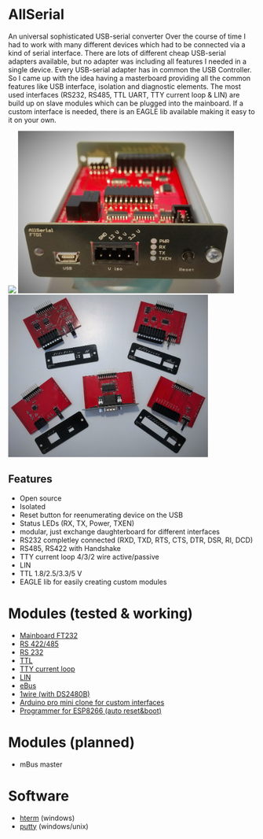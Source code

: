 # AllSerial
An universal sophisticated USB-serial converter
Over the course of time I had to work with many different devices which had to be connected via a kind of serial interface. There are lots of different cheap USB-serial adapters available, but no adapter was including all features I needed in a single device. Every USB-serial adapter has in common the USB Controller. So I came up with the idea having a masterboard providing all the common features like USB interface, isolation and diagnostic elements. The most used interfaces (RS232, RS485, TTL UART, TTY current loop & LIN) are build up on slave modules which can be plugged into the mainboard. If a custom interface is needed, there is an EAGLE lib available making it easy to it on your own. 

<img src="toolbox.jpg">
<img src="allserial.jpg" height="330"> <img src="boards.jpg" height="330">

## Features
- Open source
- Isolated
- Reset button for reenumerating device on the USB
- Status LEDs (RX, TX, Power, TXEN)
- modular, just exchange daughterboard for different interfaces
- RS232 completley connected (RXD, TXD, RTS, CTS, DTR, DSR, RI, DCD)
- RS485, RS422 with Handshake
- TTY current loop 4/3/2 wire active/passive
- LIN
- TTL 1.8/2.5/3.3/5 V
- EAGLE lib for easily creating custom modules

# Modules (tested & working)
* [Mainboard FT232](1A_MAIN_FTDI/)
* [RS 422/485](2_RS485_RS422/)
* [RS 232](3_RS232/)
* [TTL](4_TTL/)
* [TTY current loop](5_TTY/)
* [LIN](6_LIN/)
* [eBus](8_eBus/)
* [1wire (with DS2480B)](9_1wire/)
* [Arduino pro mini clone for custom interfaces](10_ARDUINO/)
* [Programmer for ESP8266 (auto reset&boot)](11_ESP/)

# Modules (planned)
* mBus master

# Software
* [hterm](http://www.der-hammer.info/terminal/) (windows)
* [putty](https://www.chiark.greenend.org.uk/~sgtatham/putty/latest.html) (windows/unix)
